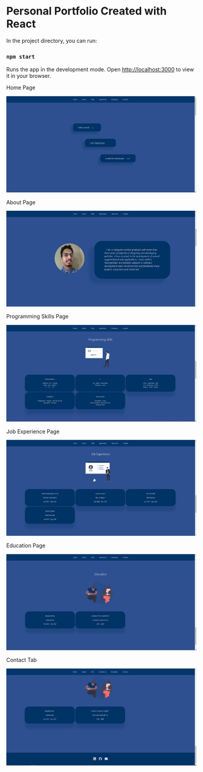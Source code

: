 # Personal Portfolio Created with React

In the project directory, you can run:

### `npm start`

Runs the app in the development mode.
Open [http://localhost:3000](http://localhost:3000) to view it in your browser.

Home Page

![](src/img/home.png)

About Page

![](src/img/about.png)

Programming Skills Page

![](src/img/skills1.png)

Job Experience Page

![](src/img/skills2.png)

Education Page

![](src/img/skills3.png)

Contact Tab

![](src/img/contact.png)
